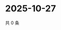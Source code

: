 # 2025-10-27

共 0 条

<!-- BEGIN ZHIHUVIDEO -->
<!-- 最后更新时间 Mon Oct 27 2025 12:21:52 GMT+0800 (China Standard Time) -->

<!-- END ZHIHUVIDEO -->
